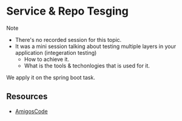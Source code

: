# Service & Repo Tesging

> [!NOTE]
> - There's no recorded session for this topic. 
> - It was a mini session talking about testing multiple layers in your application (integeration testing)  
>    - How to achieve it.
>   - What is the tools & techonlogies that is used for it.
>
> We apply it on the spring boot task.    

## Resources 

- [AmigosCode](https://youtu.be/Geq60OVyBPg)
